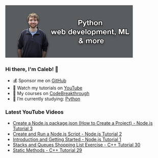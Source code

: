 <img src="github-cover-photo-my-face.jpg" width="400px" />

### Hi there, I'm Caleb! 🍛

- 💰 Sponsor me on [GitHub](https://github.com/sponsors/CalebCurry)
- 🎥 Watch my tutorials on [YouTube](https://www.youtube.com/calebthevideomaker2)
- 📗 My courses on [CodeBreakthrough](https://www.codebreakthrough.com)
- 🤔 I’m currently studying: [Python](https://www.youtube.com/watch?v=s3IvdkCq2_c&t=4254s)

### Latest YouTube Videos
<!-- YOUTUBE:START -->
- [Create a Node.js package.json &lpar;How to Create a Project&rpar; - Node.js Tutorial 3](https://www.youtube.com/watch?v=Dh_vWGqQw-Q)
- [Create and Run a Node.js Script - Node.js Tutorial 2](https://www.youtube.com/watch?v=xM0d3LcO1jQ)
- [Introduction and Getting Started - Node.js Tutorial 1](https://www.youtube.com/watch?v=PCJ5cOLROf8)
- [Stacks and Queues Shopping List Exercise - C++ Tutorial 30](https://www.youtube.com/watch?v=6Ea980Vg8UA)
- [Static Methods - C++ Tutorial 29](https://www.youtube.com/watch?v=gDdJ-kjH0ZU)
<!-- YOUTUBE:END -->
